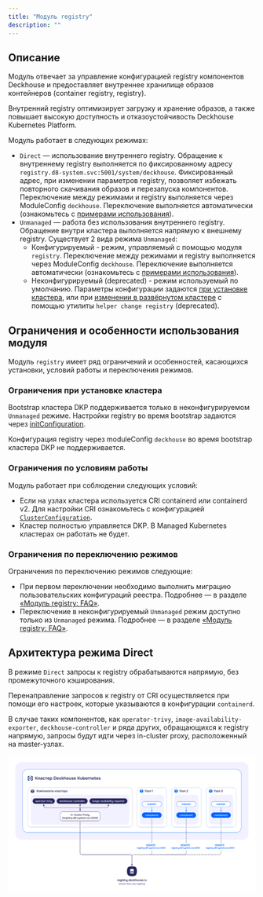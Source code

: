 ```yaml
---
title: "Модуль registry"
description: ""
---
```


## Описание

Модуль отвечает за управление конфигурацией registry компонентов Deckhouse и предоставляет внутреннее хранилище образов контейнеров (container registry, registry).

Внутренний registry оптимизирует загрузку и хранение образов, а также повышает высокую доступность и отказоустойчивость Deckhouse Kubernetes Platform.

Модуль работает в следующих режимах:

- `Direct` — использование внутреннего registry. Обращение к внутреннему registry выполняется по фиксированному адресу `registry.d8-system.svc:5001/system/deckhouse`. Фиксированный адрес, при изменении параметров registry, позволяет избежать повторного скачивания образов и перезапуска компонентов. Переключение между режимами и registry выполняется через ModuleConfig `deckhouse`. Переключение выполняется автоматически (ознакомьтесь с [примерами использования](examples.html)).
- `Unmanaged` — работа без использования внутреннего registry. Обращение внутри кластера выполняется напрямую к внешнему registry.
  Существует 2 вида режима `Unmanaged`:
  - Конфигурируемый - режим, управляемый с помощью модуля `registry`. Переключение между режимами и registry выполняется через ModuleConfig `deckhouse`. Переключение выполняется автоматически (ознакомьтесь с [примерами использования](examples.html)).
  - Неконфигурируемый (deprecated) - режим используемый по умолчанию. Параметры конфигурации задаются [при установке кластера](../../installing/configuration.html#initconfiguration-deckhouse-imagesrepo), или при [изменении в развёрнутом кластере](../../deckhouse-faq.html#как-переключить-работающий-кластер-deckhouse-на-использование-стороннего-registry) с помощью утилиты `helper change registry` (deprecated).

## Ограничения и особенности использования модуля

Модуль `registry` имеет ряд ограничений и особенностей, касающихся установки, условий работы и переключения режимов.

### Ограничения при установке кластера

Bootstrap кластера DKP поддерживается только в неконфигурируемом `Unmanaged` режиме. Настройки registry во время bootstrap задаются через [initConfiguration](../../installing/configuration.html#initconfiguration-deckhouse-imagesrepo).

Конфигурация registry через moduleConfig `deckhouse` во время bootstrap кластера DKP не поддерживается.

### Ограничения по условиям работы

Модуль работает при соблюдении следующих условий:

- Если на узлах кластера используется CRI containerd или containerd v2. Для настройки CRI ознакомьтесь с конфигурацией [`ClusterConfiguration`](../../installing/configuration.html##clusterconfiguration-defaultcri).
- Кластер полностью управляется DKP. В Managed Kubernetes кластерах он работать не будет.

### Ограничения по переключению режимов

Ограничения по переключению режимов следующие:

- При первом переключении необходимо выполнить миграцию пользовательских конфигураций реестра. Подробнее — в разделе [«Модуль registry: FAQ»](./faq.html).
- Переключение в неконфигурируемый `Unmanaged` режим доступно только из `Unmanaged` режима. Подробнее — в разделе [«Модуль registry: FAQ»](./faq.html).

## Архитектура режима Direct

В режиме `Direct` запросы к registry обрабатываются напрямую, без промежуточного кэширования.

Перенаправление запросов к registry от CRI осуществляется при помощи его настроек, которые указываются в конфигурации `containerd`.

В случае таких компонентов, как `operator-trivy`, `image-availability-exporter`, `deckhouse-controller` и ряда других, обращающихся к registry напрямую, запросы будут идти через in-cluster proxy, расположенный на master-узлах.

<!--- Source: mermaid code from docs/internal/DIRECT.md --->
![direct](images/direct-ru.png)

<!-- ### Proxy режим
Данный режим позволяет registry выступать в качестве промежуточного прокси-сервера между клиентом и удалённым реестром, оптимизируя доступ к часто используемым образам и уменьшая нагрузку на сеть.
Запуск кеширующего Proxy реестра осуществляется виде статических подов на узлах control plane. Для обеспечения высокой доступности к кеширующему Proxy, используется балансировщик установленный на каждый узел кластера.
Обращение к Proxy registry от CRI осуществляется через балансировщик. Настройки для обращения к балансировщику прописываются в конфигурации `containerd`.
В случае компонентов, обращающихся к реестру напрямую, таких как `operator-trivy`, `image-availability-exporter`, `deckhouse-controller` и ряда других, обращения будут идти также через кеширующий Proxy реестр. -->

<!-- ### Local режим
Данный режим позволяет создавать локальную копию registry внутри кластера. Образы из удалённого реестра полностью скопированы в локальное хранилище.
Работа локального registry идентична работы кеширующего proxy. Запуск локального registry осуществляется в виде статических подов на узлах control plane. Для обеспечения высокой доступности к локальному registry, используется балансировщик установленный на каждый узел кластера.
Обращение к локальному registry от CRI осуществляется через балансировщик. Настройки для обращения к балансировщику прописываются в конфигурации `containerd`.
В случае компонентов, обращающихся к реестру напрямую, таких как `operator-trivy`, `image-availability-exporter`, `deckhouse-controller` и ряда других, обращения будут идти также в локальный реестр.
Для наполнения локального registry образами используется инструмент d8.
-->
